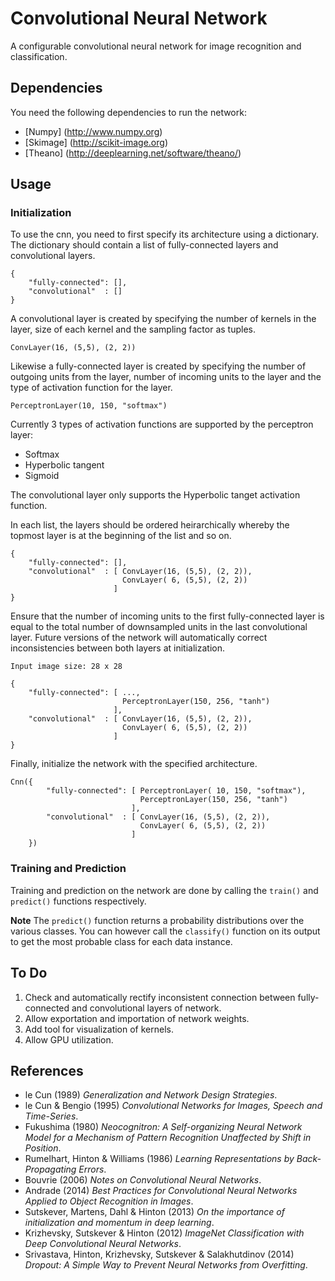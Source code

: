 Convolutional Neural Network
============================

A configurable convolutional neural network for image recognition and classification.


Dependencies
------------

You need the following dependencies to run the network:

* [Numpy] (http://www.numpy.org)
* [Skimage] (http://scikit-image.org)
* [Theano] (http://deeplearning.net/software/theano/)


Usage
-----

### Initialization

To use the cnn, you need to first specify its architecture using a dictionary. The dictionary should contain a list of fully-connected layers and convolutional layers.

	{
		"fully-connected": [],
		"convolutional"  : []
	}

A convolutional layer is created by specifying the number of kernels in the layer, size of each kernel and the sampling factor as tuples.

	ConvLayer(16, (5,5), (2, 2))

Likewise a fully-connected layer is created by specifying the number of outgoing units from the layer, number of incoming units to the layer and the type of activation function for the layer.

	PerceptronLayer(10, 150, "softmax")

Currently 3 types of activation functions are supported by the perceptron layer:

* Softmax
* Hyperbolic tangent
* Sigmoid

The convolutional layer only supports the Hyperbolic tanget activation function.

In each list, the layers should be ordered heirarchically whereby the topmost layer is at the beginning of the list and so on.


	{
		"fully-connected": [],
		"convolutional"  : [ ConvLayer(16, (5,5), (2, 2)),
						     ConvLayer( 6, (5,5), (2, 2))
						   ]
	}

Ensure that the number of incoming units to the first fully-connected layer is equal to the total number of downsampled units in the last convolutional layer. Future versions of the network will automatically correct inconsistencies between both layers at initialization. 

	Input image size: 28 x 28

	{
		"fully-connected": [ ...,
							 PerceptronLayer(150, 256, "tanh")
						   ],
		"convolutional"  : [ ConvLayer(16, (5,5), (2, 2)),
						     ConvLayer( 6, (5,5), (2, 2))
						   ]
	}

Finally, initialize the network with the specified architecture.

	Cnn({
			"fully-connected": [ PerceptronLayer( 10, 150, "softmax"),
								 PerceptronLayer(150, 256, "tanh")
							   ],
			"convolutional"  : [ ConvLayer(16, (5,5), (2, 2)),
							     ConvLayer( 6, (5,5), (2, 2))
							   ]
	 	})


### Training and Prediction

Training and prediction on the network are done by calling the `train()` and `predict()` functions respectively.

**Note** The `predict()` function returns a probability distributions over the various classes. You can however call the `classify()` function on its output to get the most probable class for each data instance.

To Do
-----

1. Check and automatically rectify inconsistent connection between fully-connected and convolutional layers of network.
2. Allow exportation and importation of network weights.
3. Add tool for visualization of kernels.
4. Allow GPU utilization.

References
----------

* le Cun (1989) *Generalization and Network Design Strategies*. 
* le Cun & Bengio (1995) *Convolutional Networks for Images, Speech and Time-Series*.
* Fukushima (1980) *Neocognitron: A Self-organizing Neural Network Model for a Mechanism of Pattern Recognition Unaffected by Shift in Position*.
* Rumelhart, Hinton & Williams (1986) *Learning Representations by Back-Propagating Errors*.
* Bouvrie (2006) *Notes on Convolutional Neural Networks*.
* Andrade (2014) *Best Practices for Convolutional Neural Networks Applied to Object Recognition in Images*.
* Sutskever, Martens, Dahl & Hinton (2013) *On the importance of initialization and momentum in deep learning*.
* Krizhevsky, Sutskever & Hinton (2012) *ImageNet Classification with Deep Convolutional Neural Networks*.
* Srivastava, Hinton, Krizhevsky, Sutskever & Salakhutdinov (2014) *Dropout: A Simple Way to Prevent Neural Networks from Overfitting*.
 